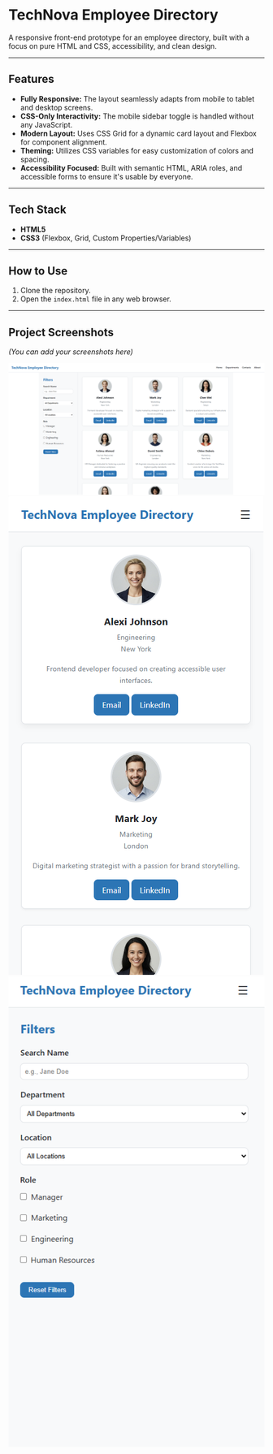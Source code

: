 # TechNova Employee Directory

A responsive front-end prototype for an employee directory, built with a focus on pure HTML and CSS, accessibility, and clean design.

---

## Features

-   **Fully Responsive:** The layout seamlessly adapts from mobile to tablet and desktop screens.
-   **CSS-Only Interactivity:** The mobile sidebar toggle is handled without any JavaScript.
-   **Modern Layout:** Uses CSS Grid for a dynamic card layout and Flexbox for component alignment.
-   **Theming:** Utilizes CSS variables for easy customization of colors and spacing.
-   **Accessibility Focused:** Built with semantic HTML, ARIA roles, and accessible forms to ensure it's usable by everyone.

---

## Tech Stack

-   **HTML5**
-   **CSS3** (Flexbox, Grid, Custom Properties/Variables)

---

## How to Use

1.  Clone the repository.
2.  Open the `index.html` file in any web browser.

---

## Project Screenshots

*(You can add your screenshots here)*

![scrn1](image.png)
![scrn2](image-1.png)
![scrn3](image-2.png)